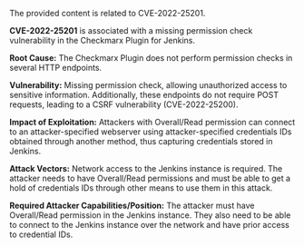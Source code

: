 The provided content is related to CVE-2022-25201.

**CVE-2022-25201** is associated with a missing permission check vulnerability in the Checkmarx Plugin for Jenkins.

**Root Cause:** The Checkmarx Plugin does not perform permission checks in several HTTP endpoints.

**Vulnerability:** Missing permission check, allowing unauthorized access to sensitive information. Additionally, these endpoints do not require POST requests, leading to a CSRF vulnerability (CVE-2022-25200).

**Impact of Exploitation:** Attackers with Overall/Read permission can connect to an attacker-specified webserver using attacker-specified credentials IDs obtained through another method, thus capturing credentials stored in Jenkins.

**Attack Vectors:** Network access to the Jenkins instance is required. The attacker needs to have Overall/Read permissions and must be able to get a hold of credentials IDs through other means to use them in this attack.

**Required Attacker Capabilities/Position:** The attacker must have Overall/Read permission in the Jenkins instance. They also need to be able to connect to the Jenkins instance over the network and have prior access to credential IDs.